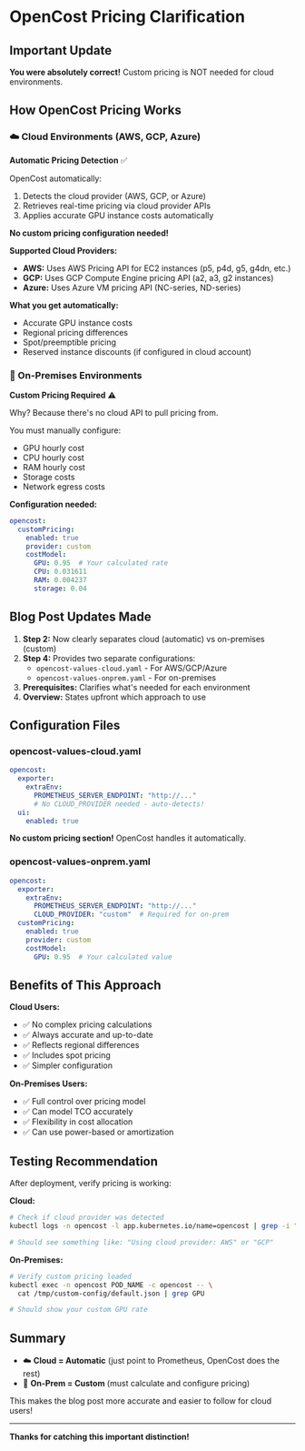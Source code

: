 # OpenCost Pricing Clarification

## Important Update

**You were absolutely correct!** Custom pricing is NOT needed for cloud environments.

## How OpenCost Pricing Works

### ☁️ Cloud Environments (AWS, GCP, Azure)

**Automatic Pricing Detection** ✅

OpenCost automatically:
1. Detects the cloud provider (AWS, GCP, or Azure)
2. Retrieves real-time pricing via cloud provider APIs
3. Applies accurate GPU instance costs automatically

**No custom pricing configuration needed!**

**Supported Cloud Providers:**
- **AWS:** Uses AWS Pricing API for EC2 instances (p5, p4d, g5, g4dn, etc.)
- **GCP:** Uses GCP Compute Engine pricing API (a2, a3, g2 instances)
- **Azure:** Uses Azure VM pricing API (NC-series, ND-series)

**What you get automatically:**
- Accurate GPU instance costs
- Regional pricing differences
- Spot/preemptible pricing
- Reserved instance discounts (if configured in cloud account)

### 🏢 On-Premises Environments

**Custom Pricing Required** ⚠️

Why? Because there's no cloud API to pull pricing from.

You must manually configure:
- GPU hourly cost
- CPU hourly cost
- RAM hourly cost
- Storage costs
- Network egress costs

**Configuration needed:**
```yaml
opencost:
  customPricing:
    enabled: true
    provider: custom
    costModel:
      GPU: 0.95  # Your calculated rate
      CPU: 0.031611
      RAM: 0.004237
      storage: 0.04
```

## Blog Post Updates Made

1. **Step 2:** Now clearly separates cloud (automatic) vs on-premises (custom)
2. **Step 4:** Provides two separate configurations:
   - `opencost-values-cloud.yaml` - For AWS/GCP/Azure
   - `opencost-values-onprem.yaml` - For on-premises
3. **Prerequisites:** Clarifies what's needed for each environment
4. **Overview:** States upfront which approach to use

## Configuration Files

### opencost-values-cloud.yaml
```yaml
opencost:
  exporter:
    extraEnv:
      PROMETHEUS_SERVER_ENDPOINT: "http://..."
      # No CLOUD_PROVIDER needed - auto-detects!
  ui:
    enabled: true
```

**No custom pricing section!** OpenCost handles it automatically.

### opencost-values-onprem.yaml
```yaml
opencost:
  exporter:
    extraEnv:
      PROMETHEUS_SERVER_ENDPOINT: "http://..."
      CLOUD_PROVIDER: "custom"  # Required for on-prem
  customPricing:
    enabled: true
    provider: custom
    costModel:
      GPU: 0.95  # Your calculated value
```

## Benefits of This Approach

**Cloud Users:**
- ✅ No complex pricing calculations
- ✅ Always accurate and up-to-date
- ✅ Reflects regional differences
- ✅ Includes spot pricing
- ✅ Simpler configuration

**On-Premises Users:**
- ✅ Full control over pricing model
- ✅ Can model TCO accurately
- ✅ Flexibility in cost allocation
- ✅ Can use power-based or amortization

## Testing Recommendation

After deployment, verify pricing is working:

**Cloud:**
```bash
# Check if cloud provider was detected
kubectl logs -n opencost -l app.kubernetes.io/name=opencost | grep -i "provider\|pricing"

# Should see something like: "Using cloud provider: AWS" or "GCP"
```

**On-Premises:**
```bash
# Verify custom pricing loaded
kubectl exec -n opencost POD_NAME -c opencost -- \
  cat /tmp/custom-config/default.json | grep GPU

# Should show your custom GPU rate
```

## Summary

- ☁️ **Cloud = Automatic** (just point to Prometheus, OpenCost does the rest)
- 🏢 **On-Prem = Custom** (must calculate and configure pricing)

This makes the blog post more accurate and easier to follow for cloud users!

---

**Thanks for catching this important distinction!**

